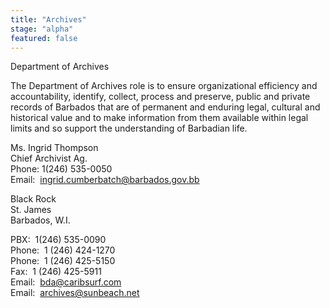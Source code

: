 ```yaml
---
title: "Archives"
stage: "alpha"
featured: false
---
```


Department of Archives

The Department of Archives role is to ensure organizational efficiency and accountability, identify, collect, process and preserve, public and private records of Barbados that are of permanent and enduring legal, cultural and historical value and to make information from them available within legal limits and so support the understanding of Barbadian life.  
  

Ms. Ingrid Thompson   
Chief Archivist Ag.  
Phone: 1(246) 535-0050  
Email:  ingrid.cumberbatch@barbados.gov.bb

Black Rock  
St. James  
Barbados, W.I.

PBX:  1(246) 535-0090  
Phone:  1 (246) 424-1270  
Phone:  1 (246) 425-5150  
Fax:  1 (246) 425-5911  
Email:  bda@caribsurf.com  
Email:  archives@sunbeach.net